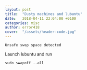 ```yaml
---
layout: post
title:  "Dusty machines and lubuntu"
date:   2018-04-11 22:04:00 +0100
categories: misc
author: error418
cover:  "/assets/header-code.jpg"
---
```


```
Unsafe swap space detected
```

Launch lubuntu and run

```
sudo swapoff --all
```

[lubuntu]: https://lubuntu.net/
